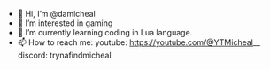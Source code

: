 - 👋 Hi, I’m @damicheal
- 👀 I’m interested in gaming
- 🌱 I’m currently learning coding in Lua language.
- 📫 How to reach me:
youtube: https://youtube.com/@YTMicheal__
discord: trynafindmicheal
